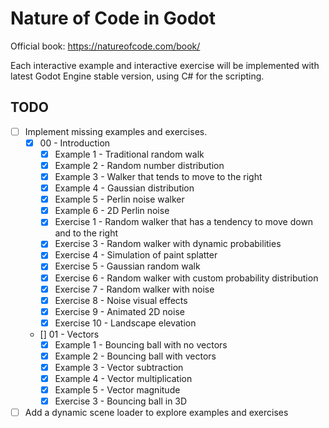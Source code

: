 # Nature of Code in Godot

Official book: https://natureofcode.com/book/

Each interactive example and interactive exercise will be implemented with latest Godot Engine stable version, using C# for the scripting.

## TODO

- [ ] Implement missing examples and exercises.
  - [x] 00 - Introduction
    - [x] Example 1 - Traditional random walk
    - [x] Example 2 - Random number distribution
    - [x] Example 3 - Walker that tends to move to the right
    - [x] Example 4 - Gaussian distribution
    - [x] Example 5 - Perlin noise walker
    - [x] Example 6 - 2D Perlin noise
    - [x] Exercise 1 - Random walker that has a tendency to move down and to the right
    - [x] Exercise 3 - Random walker with dynamic probabilities
    - [x] Exercise 4 - Simulation of paint splatter
    - [x] Exercise 5 - Gaussian random walk
    - [x] Exercise 6 - Random walker with custom probability distribution
    - [x] Exercise 7 - Random walker with noise
    - [x] Exercise 8 - Noise visual effects
    - [x] Exercise 9 - Animated 2D noise 
    - [x] Exercise 10 - Landscape elevation
  - [] 01 - Vectors 
    - [x] Example 1 - Bouncing ball with no vectors
    - [x] Example 2 - Bouncing ball with vectors
    - [x] Example 3 - Vector subtraction
    - [x] Example 4 - Vector multiplication
    - [x] Example 5 - Vector magnitude
    - [x] Exercise 3 - Bouncing ball in 3D
- [ ] Add a dynamic scene loader to explore examples and exercises